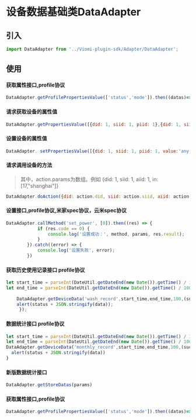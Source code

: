 # 设备数据基础类DataAdapter

## 引入

```js
import DataAdapter from '../Viomi-plugin-sdk/Adapter/DataAdapter';
```

## 使用

#### 获取属性接口,profile协议

```js
DataAdapter.getProfilePropertiesValue(['status','mode']).then((datas)=>{}).catch((error)=>{});
```

#### 请求获取设备的属性值

```js
DataAdapter.getPropertiesValue([{did: 1, siid: 1, piid: 1},{did: 1, siid:2, piid: 3}])
```

#### 设置设备的属性值

```js
DataAdapter. setPropertiesValue([{did: 1, siid: 1, piid: 1, value:'any'},{did: 1, siid:2, piid: 3, value: 'any'}])
```

#### 请求调用设备的方法

> 其中，action.params为数组。例如 {did: 1, siid: 1, aiid: 1, in: [17,"shanghai"]}

```js
DataAdapter.doAction({did: action.did, siid: action.siid, aiid: action.iid, in: action.params})
```

#### 设置接口,profile协议,米家spec协议，云米spec协议

```js
DataAdapter.callMethod('set_power', [0]).then((res) => {
            if (res.code == 0) {
                console.log('设置成功：', method, params, res.result);
            }
        }).catch((error) => {
            console.log('设置失败', error);
        })
```

#### 获取历史使用记录接口  profile协议


```js
let start_time = parseInt(DateUtil.getDateEnd(new Date()).getTime() / 1000 - 100000000);
let end_time = parseInt(DateUtil.getDateEnd(new Date()).getTime() / 1000);
 
	DataAdapter.getDeviceData('wash_record',start_time,end_time,100,(success,data)=>{
	alert(status + JSON.stringify(data));
	 });
```

#### 数据统计接口  profile协议

```js
let start_time = parseInt(DateUtil.getDateEnd(new Date()).getTime() / 1000 - 100000000);
let end_time = parseInt(DateUtil.getDateEnd(new Date()).getTime() / 1000);
DataAdapter.getDeviceData('monthly_record',start_time,end_time,100,(success,data)=>{
  alert(status + JSON.stringify(data))
}
```

#### 新版数据统计接口

```js
DataAdapter.getStoreDatas(params)
```

#### 获取属性接口,profile协议

```js
DataAdapter.getProfilePropertiesValue(['status','mode']).then((datas)=>{}).catch((error)=>{});
```